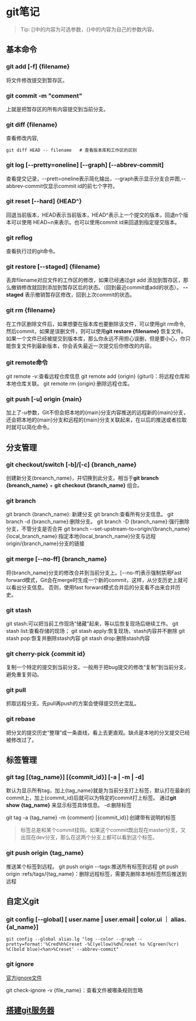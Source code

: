 # git笔记

> Tip: []中的内容为可选参数，{}中的内容为自己的参数内容。

## 基本命令

### git add [-f] {filename}

将文件修改提交到暂存区。

### git commit -m "comment"

上就是把暂存区的所有内容提交到当前分支。

### git diff {filename}

查看修改内容,

```git
git diff HEAD -- filename   # 查看版本库和工作区的区别
```

### git log [--pretty=oneline] [--graph] [--abbrev-commit]

查看提交记录，--prett=oneline表示简化输出，--graph表示显示分支合并图,--abbrev-commit仅显示commit id的前七个字符。

### git reset [--hard] {HEAD^}

回退当前版本，HEAD表示当前版本，HEAD^表示上一个提交的版本，回退n个版本可以使用 HEAD~n来表示。也可以使用commit id来回退到指定提交版本。

### git reflog

查看执行过的git命令。

### git restore [--staged] {filename}

丢弃filename对应文件的工作区的修改，如果已经通过git add 添加到暂存区，那么撤销修改就回到添加到暂存区后的状态。（回到最近commit或add的状态）。 **--staged** 表示撤销暂存区修改，回到上次commit的状态。

### git rm {filename}

在工作区删除文件后，如果想要在版本库也要删除该文件，可以使用git rm命令,然后commit，如果是误删文件，则可以使用**git restore {filename}** 恢复文件。
如果一个文件已经被提交到版本库，那么你永远不用担心误删，但是要小心，你只能恢复文件到最新版本，你会丢失最近一次提交后你修改的内容。

### git remote命令

git remote -v:查看远程仓库信息
git remote add {origin} {giturl}：将远程仓库和本地仓库关联。
git remote rm {origin}:删除远程仓库。

### git push [-u] origin {main}

加上了-u参数，Git不但会把本地的{main}分支内容推送的远程新的{main}分支，还会把本地的{main}分支和远程的{main}分支关联起来，在以后的推送或者拉取时就可以简化命令。

## 分支管理

### git checkout/switch [-b]/[-c] {branch_name}

创建新分支{breanch_name}，并切换到此分支。相当于**git branch {breanch_name}** + **git checkout {branch_name}** 组合。

### git branch

git branch {branch_name}: 新建分支
git branch:查看所有分支信息。
git branch -d {branch_name}:删除分支。
git branch -D {branch_name}:强行删除分支，不管分支是否合并
git branch --set-upstream-to=origin/{branch_name} {local_branch_name}:指定本地{local_branch_name}分支与远程origin/{branch_name}分支的链接

### git merge [--no-ff] {branch_name}

将{branch_name}分支的修改合并到当前分支上。[--no-ff]表示强制禁用Fast forward模式，Git会在merge时生成一个新的commit，这样，从分支历史上就可以看出分支信息。
否则，使用fast forward模式合并后的分支看不出来合并历史。

### git stash

git stash:可以把当前工作现场“储藏”起来，等以后恢复现场后继续工作。
git stash list:查看存储的现场；
git stash apply:恢复现场，stash内容并不删除
git stash pop:恢复并删除stash内容
git stash drop:删除stash内容

### git cherry-pick {commit id}

复制一个特定的提交到当前分支。一般用于把bug提交的修改“复制”到当前分支，避免重复劳动。

### git pull 

抓取远程分支。先pull再push的方案会使得提交历史混乱。

### git rebase

把分叉的提交历史“整理”成一条直线，看上去更直观。缺点是本地的分叉提交已经被修改过了。

## 标签管理

### git tag [{tag_name}] [{commit_id}] [-a | -m | -d]

默认为显示所有tag，加上{tag_name}就是为当前分支打上标签，默认打在最新的commit上，加上{commit_id}后就可以为特定的commit打上标签。
通过**git show {tag_name}** 来显示标签具体信息。
-d:删除标签

git tag -a {tag_name} -m {comment} [{commit_id}]:创建带有说明的标签

> 标签总是和某个commit挂钩。如果这个commit既出现在master分支，又出现在dev分支，那么在这两个分支上都可以看到这个标签。

### git push origin {tag_name}

推送某个标签到远程。
git push origin --tags:推送所有标签到远程
git push origin :refs/tags/{tag_name}：删除远程标签，需要先删除本地标签然后推送到远程

## 自定义git

### git config [--global] [ user.name | user.email | color.ui ｜ alias.{al_name}]
```git 
git config --global alias.lg "log --color --graph --pretty=format:'%Cred%h%Creset -%C(yellow)%d%Creset %s %Cgreen(%cr) %C(bold blue)<%an>%Creset' --abbrev-commit"
```

### git ignore

[官方ignore文件](https://github.com/github/gitignore)

git check-ignore -v {file_name}：查看文件被哪条规则忽略

## [搭建git服务器](https://www.liaoxuefeng.com/wiki/896043488029600/899998870925664)

